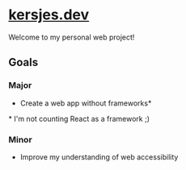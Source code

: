 # [kersjes.dev](https://kersjes.dev/)

Welcome to my personal web project!

## Goals

### Major

- Create a web app without frameworks\*

\* I'm not counting React as a framework ;)

### Minor

- Improve my understanding of web accessibility
